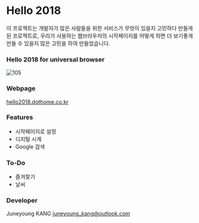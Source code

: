# Hello 2018
이 프로젝트는 개발자가 많은 사람들을 위한 서비스가 무엇이 있을지 고민하다 만들게 된 프로젝트로, 우리가 사용하는 웹브라우저의 시작페이지를 어떻게 하면 더 보기좋게 만들 수 있을지 많은 고민을 하여 만들었습니다.

### Hello 2018 for universal browser
![105](./images/105.png)

### Webpage
[hello2018.dothome.co.kr](http://hello2018.dothome.co.kr)

### Features
- 시작페이지로 설정
- 디지털 시계
- Google 검색

### To-Do
- 즐겨찾기
- 날씨

### Developer
Juneyoung KANG <juneyoung_kang@outlook.com>

